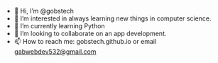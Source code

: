 - 👋 Hi, I’m @gobstech
- 👀 I’m interested in always learning new things in computer science.
- 🌱 I’m currently learning Python
- 💞️ I’m looking to collaborate on an app development.
- 📫 How to reach me: gobstech.github.io or email gabwebdev532@gmail.com

<!---
gobstech/gobstech is a ✨ special ✨ repository because its `README.md` (this file) appears on your GitHub profile.
You can click the Preview link to take a look at your changes.
--->
